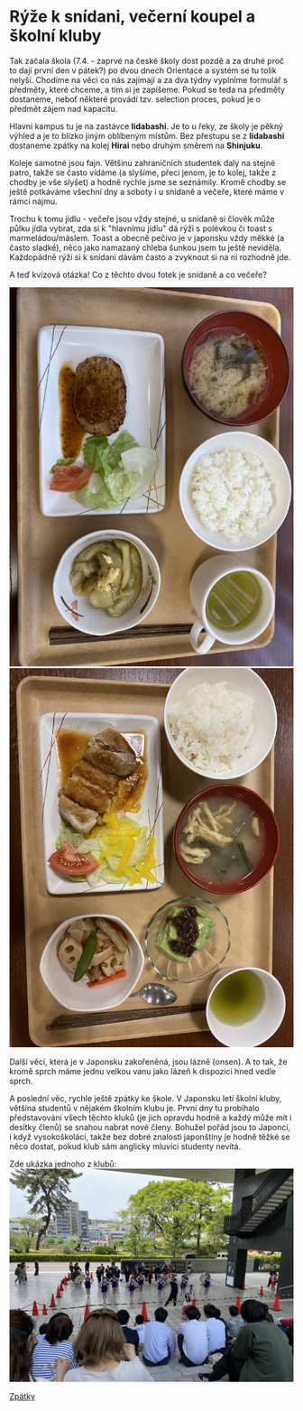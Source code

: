 # Rýže k snídani, večerní koupel a školní kluby

Tak začala škola (7.4. - zaprvé na české školy dost pozdě a za druhé proč to dají první den v pátek?) po dvou dnech Orientace a systém se tu tolik nelyší. Chodíme na věci co nás zajímají a za dva týdny vyplníme formulář s předměty, které chceme, a tím si je zapíšeme. Pokud se teda na předměty dostaneme, neboť některé provádí tzv. selection proces, pokud je o předmět zájem nad kapacitu. 

Hlavní kampus tu je na zastávce **Iidabashi**. Je to u řeky, ze školy je pěkný výhled a je to blízko jiným oblíbeným místům. Bez přestupu se z **Iidabashi** dostaneme zpátky na kolej **Hirai** nebo druhým směrem na **Shinjuku**. 

Koleje samotné jsou fajn. Většinu zahraničních studentek daly na stejné patro, takže se často vídáme (a slyšíme, přeci jenom, je to kolej, takže z chodby je vše slyšet) a hodně rychle jsme se seznámily. Kromě chodby se ještě potkáváme všechní dny a soboty i u snídaně a večeře, které máme v rámci nájmu.

Trochu k tomu jídlu - večeře jsou vždy stejné, u snídaně si člověk může půlku jídla vybrat, zda si k "hlavnímu jídlu" dá rýži s polévkou či toast s marmeládou/máslem. Toast a obecně pečivo je v japonsku vždy měkké (a často sladké), něco jako namazaný chleba šunkou jsem tu ještě neviděla. Každopádně rýži si k snídani dávám často a zvyknout si na ni rozhodně jde. 

A teď kvízová otázka! Co z těchto dvou fotek je snídaně a co večeře?

![Branching](../photos/koleje_snidane.jpeg)
![Branching](../photos/koleje_vecere.jpeg)

Další věcí, která je v Japonsku zakořeněná, jsou lázně (onsen). A to tak, že kromě sprch máme jednu velkou vanu jako lázeň k dispozici hned vedle sprch.


A poslední věc, rychle ještě zpátky ke škole. V Japonsku letí školní kluby, většina studentů v nějakém školním klubu je. První dny tu probíhalo představování všech těchto kluků (je jich opravdu hodně a každý může mít i desítky členů) se snahou nabrat nové členy. Bohužel pořád jsou to Japonci, i když vysokoškoláci, takže bez dobré znalosti japonštiny je hodně těžké se něco dostat, pokud klub sám anglicky mluvící studenty nevítá.

Zde ukázka jednoho z klubů:
![Branching](../photos/skola_kluc.jpeg)

[Zpátky](../)
